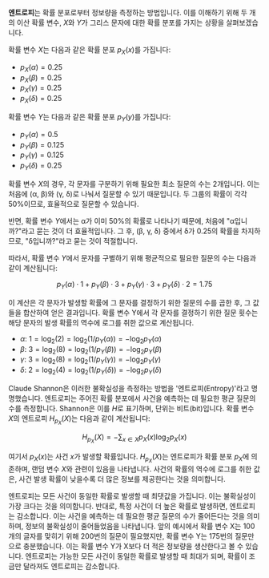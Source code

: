 **엔트로피**는 확률 분포로부터 정보량을 측정하는 방법입니다. 이를 이해하기 위해 두 개의 이산 확률 변수, $X$와 $Y$가 그리스 문자에 대한 확률 분포를 가지는 상황을 살펴보겠습니다.

확률 변수 $X$는 다음과 같은 확률 분포 $p_X(x)$를 가집니다:

- $p_X(\alpha) = 0.25$
- $p_X(\beta) = 0.25$
- $p_X(\gamma) = 0.25$
- $p_X(\delta) = 0.25$

확률 변수 $Y$는 다음과 같은 확률 분포 $p_Y(y)$를 가집니다:

- $p_Y(\alpha) = 0.5$
- $p_Y(\beta) = 0.125$
- $p_Y(\gamma) = 0.125$
- $p_Y(\delta) = 0.25$

확률 변수 $X$의 경우, 각 문자를 구분하기 위해 필요한 최소 질문의 수는 2개입니다. 이는 처음에 (α, β)와 (γ, δ)로 나눠서 질문할 수 있기 때문입니다. 두 그룹의 확률이 각각 50%이므로, 효율적으로 질문할 수 있습니다.

반면, 확률 변수 $Y$에서는 α가 이미 50%의 확률로 나타나기 때문에, 처음에 "α입니까?"라고 묻는 것이 더 효율적입니다. 그 후, (β, γ, δ) 중에서 δ가 0.25의 확률을 차지하므로, "δ입니까?"라고 묻는 것이 적절합니다.

따라서, 확률 변수 $Y$에서 문자를 구별하기 위해 평균적으로 필요한 질문의 수는 다음과 같이 계산됩니다:

$$
p_Y(\alpha) \cdot 1 + p_Y(\beta) \cdot 3 + p_Y(\gamma) \cdot 3 + p_Y(\delta) \cdot 2 = 1.75
$$

이 계산은 각 문자가 발생할 확률에 그 문자를 결정하기 위한 질문의 수를 곱한 후, 그 값들을 합산하여 얻은 결과입니다. 확률 변수 Y에서 각 문자를 결정하기 위한 질문 횟수는 해당 문자의 발생 확률의 역수에 로그를 취한 값으로 계산됩니다.

- $\alpha$: $1 = \log_2(2) = \log_2(1/p_Y(\alpha)) = -\log_2 p_Y(\alpha)$
- $\beta$: $3 = \log_2(8) = \log_2(1/p_Y(\beta)) = -\log_2 p_Y(\beta)$
- $\gamma$: $3 = \log_2(8) = \log_2(1/p_Y(\gamma)) = -\log_2 p_Y(\gamma)$
- $\delta$: $2 = \log_2(4) = \log_2(1/p_Y(\delta)) = -\log_2 p_Y(\delta)$

Claude Shannon은 이러한 불확실성을 측정하는 방법을 '엔트로피(Entropy)'라고 명명했습니다. 엔트로피는 주어진 확률 분포에서 사건을 예측하는 데 필요한 평균 질문의 수를 측정합니다. Shannon은 이를 $H$로 표기하며, 단위는 비트(bit)입니다. 확률 변수 $X$의 엔트로피 $H_{p_X}(X)$는 다음과 같이 계산됩니다:

$$
H_{p_X}(X) = -\sum_{x \in X} p_X(x) \log_2 p_X(x)
$$

여기서 $p_X(x)$는 사건 $x$가 발생할 확률입니다. $H_{p_X}(X)$는 엔트로피가 확률 분포 $p_X$에 의존하며, 랜덤 변수 $X$와 관련이 있음을 나타냅니다. 사건의 확률의 역수에 로그를 취한 값은, 사건 발생 확률이 낮을수록 더 많은 정보를 제공한다는 것을 의미합니다.

엔트로피는 모든 사건이 동일한 확률로 발생할 때 최댓값을 가집니다. 이는 불확실성이 가장 크다는 것을 의미합니다. 반대로, 특정 사건이 더 높은 확률로 발생하면, 엔트로피는 감소합니다. 이는 사건을 예측하는 데 필요한 평균 질문의 수가 줄어든다는 것을 의미하며, 정보의 불확실성이 줄어들었음을 나타냅니다. 앞의 예시에서 확률 변수 X는 100개의 글자를 맞히기 위해 200번의 질문이 필요했지만, 확률 변수 Y는 175번의 질문만으로 충분했습니다. 이는 확률 변수 Y가 X보다 더 적은 정보량을 생산한다고 볼 수 있습니다. 엔트로피는 가능한 모든 사건이 동일한 확률로 발생할 때 최대가 되며, 확률이 조금만 달라져도 엔트로피는 감소합니다.

